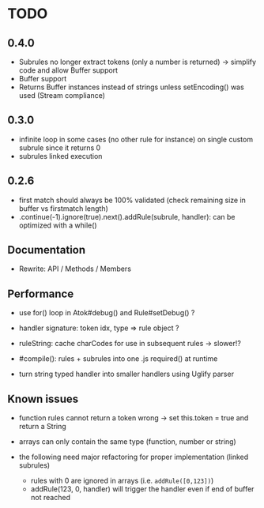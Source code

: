 # TODO

## 0.4.0

* Subrules no longer extract tokens (only a number is returned) -> simplify code and allow Buffer support
* Buffer support
* Returns Buffer instances instead of strings unless setEncoding() was used (Stream compliance)


## 0.3.0

* infinite loop in some cases (no other rule for instance) on single custom subrule since it returns 0
* subrules linked execution


## 0.2.6

* first match should always be 100% validated (check remaining size in buffer vs firstmatch length)
* .continue(-1).ignore(true).next().addRule(subrule, handler): can be optimized with a while()


## Documentation

* Rewrite: API / Methods / Members


## Performance

* use for() loop in Atok#debug() and Rule#setDebug() ?

* handler signature: token idx, type => rule object ?
* ruleString: cache charCodes for use in subsequent rules -> slower!?
* #compile(): rules + subrules into one .js required() at runtime
* turn string typed handler into smaller handlers using Uglify parser


## Known issues

* function rules cannot return a token
	wrong -> set this.token = true and return a String

* arrays can only contain the same type (function, number or string)
* the following need major refactoring for proper implementation (linked subrules)
	* rules with 0 are ignored in arrays (i.e. `addRule([0,123])`)
	* addRule(123, 0, handler) will trigger the handler even if end of buffer not reached